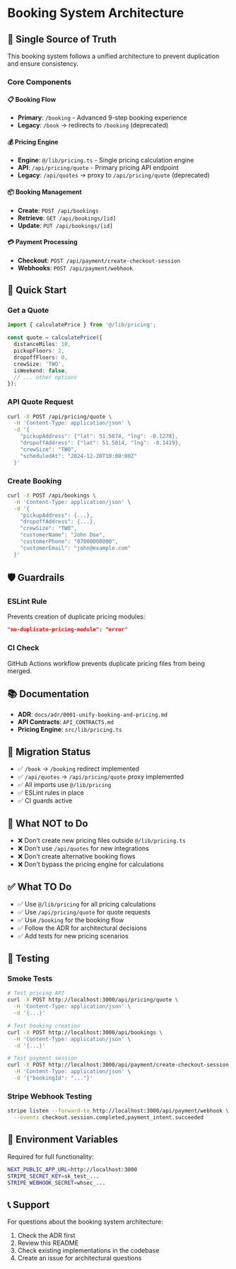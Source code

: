 # Booking System Architecture

## 🎯 Single Source of Truth

This booking system follows a unified architecture to prevent duplication and ensure consistency.

### Core Components

#### 📋 Booking Flow
- **Primary**: `/booking` - Advanced 9-step booking experience
- **Legacy**: `/book` → redirects to `/booking` (deprecated)

#### 💰 Pricing Engine
- **Engine**: `@/lib/pricing.ts` - Single pricing calculation engine
- **API**: `/api/pricing/quote` - Primary pricing API endpoint
- **Legacy**: `/api/quotes` → proxy to `/api/pricing/quote` (deprecated)

#### 📦 Booking Management
- **Create**: `POST /api/bookings`
- **Retrieve**: `GET /api/bookings/[id]`
- **Update**: `PUT /api/bookings/[id]`

#### 💳 Payment Processing
- **Checkout**: `POST /api/payment/create-checkout-session`
- **Webhooks**: `POST /api/payment/webhook`

## 🚀 Quick Start

### Get a Quote
```typescript
import { calculatePrice } from '@/lib/pricing';

const quote = calculatePrice({
  distanceMiles: 10,
  pickupFloors: 2,
  dropoffFloors: 0,
  crewSize: 'TWO',
  isWeekend: false,
  // ... other options
});
```

### API Quote Request
```bash
curl -X POST /api/pricing/quote \
  -H 'Content-Type: application/json' \
  -d '{
    "pickupAddress": {"lat": 51.5074, "lng": -0.1278},
    "dropoffAddress": {"lat": 51.5014, "lng": -0.1419},
    "crewSize": "TWO",
    "scheduledAt": "2024-12-20T10:00:00Z"
  }'
```

### Create Booking
```bash
curl -X POST /api/bookings \
  -H 'Content-Type: application/json' \
  -d '{
    "pickupAddress": {...},
    "dropoffAddress": {...},
    "crewSize": "TWO",
    "customerName": "John Doe",
    "customerPhone": "07000000000",
    "customerEmail": "john@example.com"
  }'
```

## 🛡️ Guardrails

### ESLint Rule
Prevents creation of duplicate pricing modules:
```json
"no-duplicate-pricing-module": "error"
```

### CI Check
GitHub Actions workflow prevents duplicate pricing files from being merged.

## 📚 Documentation

- **ADR**: `docs/adr/0001-unify-booking-and-pricing.md`
- **API Contracts**: `API_CONTRACTS.md`
- **Pricing Engine**: `src/lib/pricing.ts`

## 🔄 Migration Status

- ✅ `/book` → `/booking` redirect implemented
- ✅ `/api/quotes` → `/api/pricing/quote` proxy implemented
- ✅ All imports use `@/lib/pricing`
- ✅ ESLint rules in place
- ✅ CI guards active

## 🚫 What NOT to Do

- ❌ Don't create new pricing files outside `@/lib/pricing.ts`
- ❌ Don't use `/api/quotes` for new integrations
- ❌ Don't create alternative booking flows
- ❌ Don't bypass the pricing engine for calculations

## ✅ What TO Do

- ✅ Use `@/lib/pricing` for all pricing calculations
- ✅ Use `/api/pricing/quote` for quote requests
- ✅ Use `/booking` for the booking flow
- ✅ Follow the ADR for architectural decisions
- ✅ Add tests for new pricing scenarios

## 🧪 Testing

### Smoke Tests
```bash
# Test pricing API
curl -X POST http://localhost:3000/api/pricing/quote \
  -H 'Content-Type: application/json' \
  -d '{...}'

# Test booking creation
curl -X POST http://localhost:3000/api/bookings \
  -H 'Content-Type: application/json' \
  -d '{...}'

# Test payment session
curl -X POST http://localhost:3000/api/payment/create-checkout-session \
  -H 'Content-Type: application/json' \
  -d '{"bookingId": "..."}'
```

### Stripe Webhook Testing
```bash
stripe listen --forward-to http://localhost:3000/api/payment/webhook \
  --events checkout.session.completed,payment_intent.succeeded
```

## 🔧 Environment Variables

Required for full functionality:
```bash
NEXT_PUBLIC_APP_URL=http://localhost:3000
STRIPE_SECRET_KEY=sk_test_...
STRIPE_WEBHOOK_SECRET=whsec_...
```

## 📞 Support

For questions about the booking system architecture:
1. Check the ADR first
2. Review this README
3. Check existing implementations in the codebase
4. Create an issue for architectural questions
